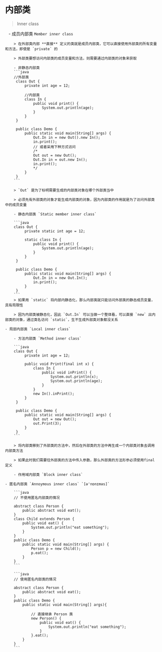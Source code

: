 # 内部类

> Inner class

    - 成员内部类 `Member inner class`
        
        > 在外部类内部 **直接** 定义的类就是成员内部类，它可以直接使用外部类的所有变量和方法，即使是 `private` 的
        
        > 外部类要想访问内部类的成员变量和方法，则需要通过内部类的对象来获取
    
        - 非静态内部类        
        ```java
        //外部类   
         class Out {   
             private int age = 12;   
        
             //内部类   
             class In {   
                 public void print() {   
                     System.out.println(age);   
                 }   
             }   
         }   
        
         public class Demo {   
             public static void main(String[] args) {   
                 Out.In in = new Out().new In();   
                 in.print();   
                 // 或者采用下种方式访问   
                 /*   
                 Out out = new Out();   
                 Out.In in = out.new In();   
                 in.print();   
                 */   
             }   
         }
        ```
        
        > `Out` 是为了标明需要生成的内部类对象在哪个外部类当中
        
        > 必须先有外部类的对象才能生成内部类的对象，因为内部类的作用就是为了访问外部类中的成员变量
        
        - 静态内部类 `Static member inner class`
        
        ```java
        class Out {   
             private static int age = 12;   
        
             static class In {   
                 public void print() {   
                     System.out.println(age);   
                 }   
             }   
         }   
        
         public class Demo {   
             public static void main(String[] args) {   
                 Out.In in = new Out.In();   
                 in.print();   
             }   
         }
        ```
        > 如果用 `static` 将内部内静态化，那么内部类就只能访问外部类的静态成员变量，具有局限性

        > 因为内部类被静态化，因此 `Out.In` 可以当做一个整体看，可以直接 `new` 出内部类的对象，通过类名访问 `static`，生不生成外部类对象都没关系
        
    - 局部内部类 `Local inner class`
    
        - 方法内部类 `Method inner class`
        
        ```java
        class Out {   
             private int age = 12;   
        
             public void Print(final int x) {   
                 class In {   
                     public void inPrint() {   
                         System.out.println(x);   
                         System.out.println(age);   
                     }   
                 }   
                 new In().inPrint();   
             }   
         }   
        
         public class Demo {   
             public static void main(String[] args) {   
                 Out out = new Out();   
                 out.Print(3);   
             }   
         }
        ```
        
        > 将内部类移到了外部类的方法中，然后在外部类的方法中再生成一个内部类对象去调用内部类方法

        > 如果此时我们需要往外部类的方法中传入参数，那么外部类的方法形参必须使用final定义
        
        - 作用域内部类 `Block inner class`
        
    - 匿名内部类 `Annoymous inner class` `[ə'nɒnɪməs]`
    
        ```java
        // 不使用匿名内部类的情况

        abstract class Person {
            public abstract void eat();
        }
        class Child extends Person {
            public void eat() {
                System.out.println("eat something");
            }
        }
        public class Demo {
            public static void main(String[] args) {
                Person p = new Child();
                p.eat();
            }
        }
        ```

        ```java
        // 使用匿名内部类的情况

        abstract class Person {
            public abstract void eat();
        }
        public class Demo {
            public static void main(String[] args){

                // 直接继承 Person 类
                new Person() {
                    public void eat() {
                        System.out.println("eat something");
                    }
                }.eat();
            }
        }        
        ```
